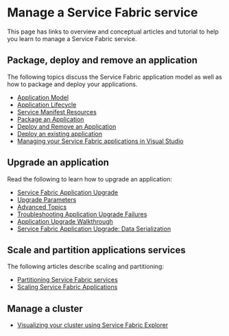 <properties
   pageTitle="Manage a Service Fabric service | Windows Azure"
   description="Conceptual information and tutorials that help you understand how to manage a Service Fabric service."
   services="service-fabric"
   documentationCenter=".net"
   authors="rwike77"
   manager="timlt"
   editor=""/>

<tags
	ms.service="service-fabric"
	ms.date="10/13/2015"
	wacn.date=""/>

# Manage a Service Fabric service
This page has links to overview and conceptual articles and tutorial to help you learn to manage a Service Fabric service.

## Package, deploy and remove an application
The following topics discuss the Service Fabric application model as well as how to package and deploy your applications.

- [Application Model](/documentation/articles/service-fabric-application-model)
- [Application Lifecycle](/documentation/articles/service-fabric-application-lifecycle)
- [Service Manifest Resources](/documentation/articles/service-fabric-service-manifest-resources)
- [Package an Application](/documentation/articles/service-fabric-application-model)
- [Deploy and Remove an Application](/documentation/articles/service-fabric-deploy-remove-applications)
- [Deploy an existing application](/documentation/articles/service-fabric-deploy-existing-app)
- [Managing your Service Fabric applications in Visual Studio](/documentation/articles/service-fabric-manage-application-in-visual-studio)

## Upgrade an application
Read the following to learn how to upgrade an application:

- [Service Fabric Application Upgrade](/documentation/articles/service-fabric-application-upgrade)
- [Upgrade Parameters](/documentation/articles/service-fabric-application-upgrade-parameters)
- [Advanced Topics](/documentation/articles/service-fabric-application-upgrade-advanced)
- [Troubleshooting Application Upgrade Failures](/documentation/articles/service-fabric-application-upgrade-troubleshooting)
- [Application Upgrade Walkthrough](/documentation/articles/service-fabric-application-upgrade-tutorial)
- [Service Fabric Application Upgrade: Data Serialization](/documentation/articles/service-fabric-application-upgrade-data-serialization)

## Scale and partition applications services
The following articles describe scaling and partitioning:

- [Partitioning Service Fabric services](/documentation/articles/service-fabric-concepts-partitioning)
- [Scaling Service Fabric Applications](/documentation/articles/service-fabric-concepts-scalability)

## Manage a cluster
- [Visualizing your cluster using Service Fabric Explorer](/documentation/articles/service-fabric-visualizing-your-cluster)
